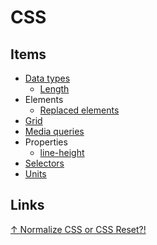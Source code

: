 # CSS

## Items

* [Data types](data%20types/data%20types.md)
  * [Length](data%20types/length.md)
* Elements
  * [Replaced elements](elements/replaced%20elements.md)
* [Grid](grid.md)
* [Media queries](media%20queries.md)
* Properties
  * [line-height](properties/line-height.md)
* [Selectors](selectors.md)
* [Units](units.md)

## Links

[↑ Normalize CSS or CSS Reset?!](https://medium.com/@elad/normalize-css-or-css-reset-9d75175c5d1e)
